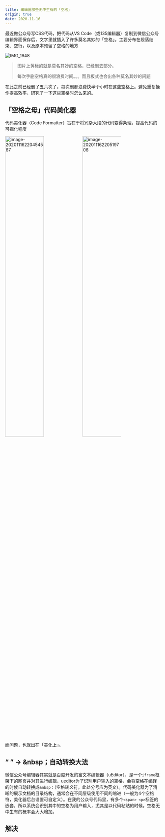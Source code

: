 ```yaml
---
title: 编辑器那些无中生有的「空格」
origin: true
date: 2020-11-16
---
```


最近做公众号写CSS代码，把代码从VS Code（或135编辑器）复制到微信公众号编辑界面保存后，文字里就插入了许多莫名其妙的「空格」，主要分布在段落结束、空行，以及原本预留了空格的地方

![IMG_1948](https://gitee.com/eric-zeng/image/raw/master/picBed/firm-file/20201116/IMG_1948.JPG)

> 图片上黄标的就是莫名其妙的空格，已经删去部分。
>
> 每次手删空格真的很浪费时间。。。而且板式也会出各种莫名其妙的问题

在此之前已经删了五六次了，每次删都浪费快半个小时在这些空格上。避免重复操作提高效率，研究了一下这些空格时怎么来的。

## 「空格之母」代码美化器

代码美化器（Code Formatter）旨在于将冗杂大段的代码变得条理，提高代码的可视化程度

<img src="https://gitee.com/eric-zeng/image/raw/master/picBed/firm-file/20201116/image-20201116220454567.png" alt="image-20201116220454567" style="width:50%;" /><img src="https://gitee.com/eric-zeng/image/raw/master/picBed/firm-file/20201116/image-20201116220519706.png" alt="image-20201116220519706" style="width:50%;" />



而问题，也就出在「美化上」。



## “ ” -> &nbsp；自动转换大法

微信公众号编辑器其实就是百度开发的富文本编辑器（uEditor），是一个`iframe`框架下的网页并对其进行编辑，ueditor为了识别用户输入的空格，会将空格在编译的时候自动转换成`&nbsp；`（空格转义符，此处分号应为英文）。代码美化器为了清晰的展示文档的目录结构，通常会在不同层级使用不同的缩进（一般为4个空格符，美化器后台设置可自定义）。在我的公众号代码里，有多个`<span> <p>`标签的嵌套，所以系统会识别其中的空格为用户输入，尤其是以代码粘贴的时候，空格无中生有的概率会大大增加。



## 解决

